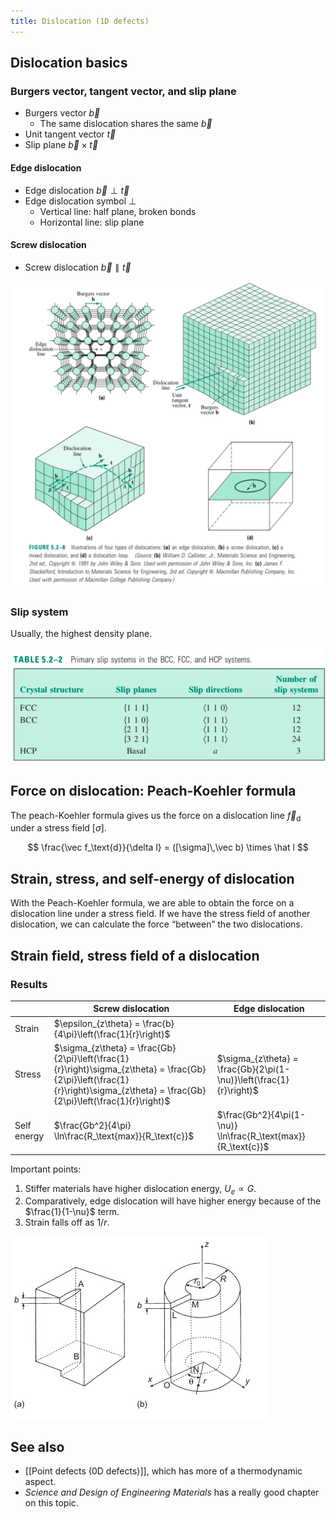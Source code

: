 ```yaml
---
title: Dislocation (1D defects)
---
```


## Dislocation basics

### Burgers vector, tangent vector, and slip plane

- Burgers vector $\vec b$
  - The same dislocation shares the same $\vec b$
- Unit tangent vector $\vec t$
- Slip plane $\vec b \times \vec t$

#### Edge dislocation

- Edge dislocation $\vec b \perp \vec t$
- Edge dislocation symbol $\perp$
    - Vertical line: half plane, broken bonds
    - Horizontal line: slip plane

#### Screw dislocation

- Screw dislocation $\vec b \parallel \vec t$


![Different types of dislocation. via *Science and Design of Engineering Materials* (p.157)](p1.png)

### Slip system

Usually, the highest density plane.

![Slip planes for different crystal systems. via *Science and Design of Engineering Materials* (p.162)](p2.png)

## Force on dislocation: Peach-Koehler formula

The peach-Koehler formula gives us the force on a dislocation line $\vec f_\text{d}$ under a stress field $[\sigma]$.

$$
\frac{\vec f_\text{d}}{\delta l} = ([\sigma]\,\vec b) \times \hat l
$$

## Strain, stress, and self-energy of dislocation

With the Peach-Koehler formula, we are able to obtain the force on a dislocation line under a stress field. If we have the stress field of another dislocation, we can calculate the force “between” the two dislocations.

## Strain field, stress field of a dislocation

###  Results

|             | Screw dislocation                                            | Edge dislocation                                             |
| ----------- | ------------------------------------------------------------ | ------------------------------------------------------------ |
| Strain      | $\epsilon_{z\theta} = \frac{b}{4\pi}\left(\frac{1}{r}\right)$ |                                                              |
| Stress      | $\sigma_{z\theta} = \frac{Gb}{2\pi}\left(\frac{1}{r}\right)\sigma_{z\theta} = \frac{Gb}{2\pi}\left(\frac{1}{r}\right)\sigma_{z\theta} = \frac{Gb}{2\pi}\left(\frac{1}{r}\right)$ | $\sigma_{z\theta} = \frac{Gb}{2\pi(1-\nu)}\left(\frac{1}{r}\right)$ |
| Self energy | $\frac{Gb^2}{4\pi} \ln\frac{R_\text{max}}{R_\text{c}}$       | $\frac{Gb^2}{4\pi(1-\nu)} \ln\frac{R_\text{max}}{R_\text{c}}$ |

Important points:

1. Stiffer materials have higher dislocation energy, $U_e \propto G$.
2. Comparatively, edge dislocation will have higher energy because of the $\frac{1}{1-\nu}$ term.
3. Strain falls off as $1/r$.

![Elastic energy of a screw dislocation (via Bailey)](p3.jpeg)

## See also

- [[Point defects (0D defects)]], which has more of a thermodynamic aspect.
- *Science and Design of Engineering Materials* has a really good chapter on this topic.
